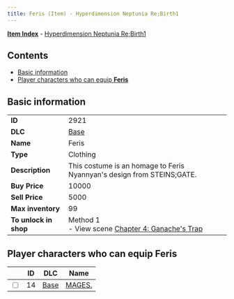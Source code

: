 ```yaml
---
title: Feris (Item) - Hyperdimension Neptunia Re;Birth1
---
```


[**Item Index**](/neptunia/rb1/item/index.html) - [Hyperdimension Neptunia Re;Birth1](/neptunia/rb1)

## Contents

- [Basic information](#basic-information)
- [Player characters who can equip **Feris**](#player-characters-who-can-equip-feris)

## Basic information

|   |   |
| -- | -- |
| **ID** | 2921 |
| **DLC** | [Base](/neptunia/rb1/dlc/1-base.html) |
| **Name** | Feris |
| **Type** | Clothing |
| **Description** | This costume is an homage to Feris Nyannyan's design from STEINS;GATE. |
| **Buy Price** | 10000 |
| **Sell Price** | 5000 |
| **Max inventory** | 99 |
| **To unlock in shop** | Method 1<br />- View scene [Chapter 4: Ganache's Trap](/neptunia/rb1/scene/1-417-chapter-4-ganaches-trap.html) |


## Player characters who can equip **Feris**

|    | ID | DLC | Name |
| -- | -- | --- | ---- |
| <input type="checkbox" id="rb1-player-1-14" class="trackbox" /> | 14 | [Base](/neptunia/rb1/dlc/1-base.html) | [MAGES.](/neptunia/rb1/player/1-14-mages.html) |
